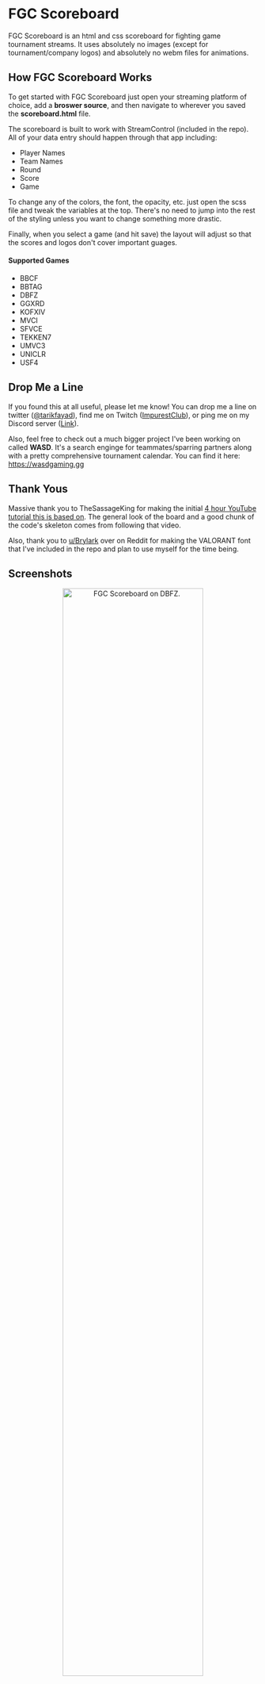 # FGC Scoreboard
FGC Scoreboard is an html and css scoreboard for fighting game tournament streams. It uses absolutely no images (except for tournament/company logos) and absolutely no webm files for animations.

## How FGC Scoreboard Works
To get started with FGC Scoreboard just open your streaming platform of choice, add a **broswer source**, and then navigate to wherever you saved the **scoreboard.html** file.

The scoreboard is built to work with StreamControl (included in the repo). All of your data entry should happen through that app including:
* Player Names
* Team Names
* Round
* Score
* Game

To change any of the colors, the font, the opacity, etc. just open the scss file and tweak the variables at the top. There's no need to jump into the rest of the styling unless you want to change something more drastic.

Finally, when you select a game (and hit save) the layout will adjust so that the scores and logos don't cover important guages.
#### Supported Games
* BBCF
* BBTAG
* DBFZ
* GGXRD
* KOFXIV
* MVCI
* SFVCE
* TEKKEN7
* UMVC3
* UNICLR
* USF4

## Drop Me a Line
If you found this at all useful, please let me know! You can drop me a line on twitter ([@tarikfayad](https://twitter.com/tarikfayad)), find me on Twitch ([ImpurestClub](https://www.twitch.tv/impurestclub/)), or ping me on my Discord server ([Link](https://discord.gg/ykj8tsN)).

Also, feel free to check out a much bigger project I've been working on called **WASD**. It's a search enginge for teammates/sparring partners along with a pretty comprehensive tournament calendar. You can find it here: https://wasdgaming.gg

## Thank Yous
Massive thank you to TheSassageKing for making the initial [4 hour YouTube tutorial this is based on](https://www.youtube.com/watch?v=qqyFknxaVWo). The general look of the board and a good chunk of the code's skeleton comes from following that video.

Also, thank you to [u/Brylark](https://www.reddit.com/r/VALORANT/comments/g0747t/valorant_font/) over on Reddit for making the VALORANT font that I've included in the repo and plan to use myself for the time being.

## Screenshots
<p align="center">
  <img src="screenshots/dbfz.png" alt="FGC Scoreboard on DBFZ." width="75%">
  <img src="screenshots/uniclr.png" alt="FGC Scoreboard on UNICLR." width="75%">
</p>
